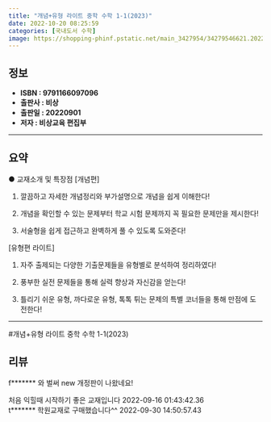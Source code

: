 ```yaml
---
title: "개념+유형 라이트 중학 수학 1-1(2023)"
date: 2022-10-20 08:25:59
categories: [국내도서 수학]
image: https://shopping-phinf.pstatic.net/main_3427954/34279546621.20221014110835.jpg
---
```


## **정보**

- **ISBN : 9791166097096**
- **출판사 : 비상**
- **출판일 : 20220901**
- **저자 : 비상교육 편집부**

------



## **요약**



● 교재소개 및 특장점
[개념편]
1. 깔끔하고 자세한 개념정리와 부가설명으로 개념을 쉽게 이해한다!

2. 개념을 확인할 수 있는 문제부터 학교 시험 문제까지 꼭 필요한 문제만을 제시한다!

3. 서술형을 쉽게 접근하고 완벽하게 풀 수 있도록 도와준다!

[유형편 라이트]
1. 자주 출제되는 다양한 기출문제들을 유형별로 분석하여 정리하였다!

2. 풍부한 실전 문제들을 통해 실력 향상과 자신감을 얻는다!

3. 틀리기 쉬운 유형, 까다로운 유형, 톡톡 튀는 문제의 특별 코너들을 통해 만점에 도전한다!



------

#개념+유형 라이트 중학 수학 1-1(2023)


## **리뷰** 

  f******* 와 벌써 new 개정판이 나왔네요!

처음 익힐때 시작하기 좋은 교재입니다 2022-09-16 01:43:42.36 <br/>  t******* 학원교재로 구매했습니다^^ 2022-09-30 14:50:57.43 <br/>